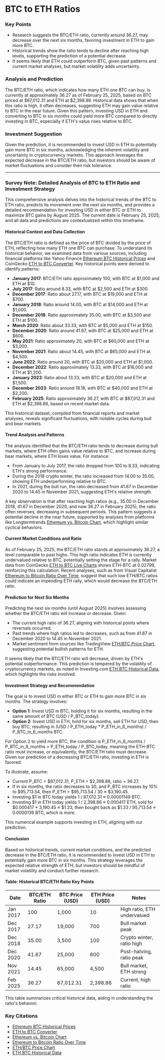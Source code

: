 # BTC to ETH Ratios

### Key Points
- Research suggests the BTC/ETH ratio, currently around 36.27, may decrease over the next six months, favoring investment in ETH to gain more BTC.
- Historical trends show the ratio tends to decline after reaching high levels, supporting the prediction of a potential decrease.
- It seems likely that ETH could outperform BTC, given past patterns and current market analyses, but market volatility adds uncertainty.

### Analysis and Prediction
The BTC/ETH ratio, which indicates how many ETH one BTC can buy, is currently at approximately 36.27 as of February 25, 2025, based on BTC priced at $87,012.31 and ETH at $2,398.86. Historical data shows that when this ratio is high, it often decreases, suggesting ETH may gain value relative to BTC in the near future. Given this pattern, investing USD in ETH and converting to BTC in six months could yield more BTC compared to directly investing in BTC, especially if ETH's value rises relative to BTC.

### Investment Suggestion
Given the prediction, it is recommended to invest USD in ETH to potentially gain more BTC in six months, acknowledging the inherent volatility and uncertainty in cryptocurrency markets. This approach leverages the expected decrease in the BTC/ETH ratio, but investors should be aware of market fluctuations and consider their risk tolerance.

---

### Survey Note: Detailed Analysis of BTC to ETH Ratio and Investment Strategy

This comprehensive analysis delves into the historical trends of the BTC to ETH ratio, predicts its movement over the next six months, and provides a detailed recommendation for investing USD in either BTC or ETH to maximize BTC gains by August 2025. The current date is February 25, 2025, and all data and predictions are contextualized within this timeframe.

#### Historical Context and Data Collection
The BTC/ETH ratio is defined as the price of BTC divided by the price of ETH, reflecting how many ETH one BTC can purchase. To understand its historical behavior, we examined data from various sources, including financial platforms like Yahoo Finance [Ethereum BTC Historical Prices](https://finance.yahoo.com/quote/ETH-BTC/history/) and CoinGecko [ETH to BTC Converter](https://www.coingecko.com/en/coins/ethereum/btc). Key historical points were derived to identify patterns:

- **January 2017**: BTC/ETH ratio approximately 100, with BTC at $1,000 and ETH at $10.
- **July 2017**: Ratio around 8.33, with BTC at $2,500 and ETH at $300.
- **December 2017**: Ratio about 27.17, with BTC at $19,000 and ETH at $700.
- **January 2018**: Ratio around 14.00, with BTC at $14,000 and ETH at $1,000.
- **December 2018**: Ratio approximately 35.00, with BTC at $3,500 and ETH at $100.
- **March 2020**: Ratio about 33.33, with BTC at $5,000 and ETH at $150.
- **December 2020**: Ratio around 41.67, with BTC at $25,000 and ETH at $600.
- **May 2021**: Ratio approximately 20, with BTC at $60,000 and ETH at $3,000.
- **November 2021**: Ratio about 14.45, with BTC at $65,000 and ETH at $4,500.
- **June 2022**: Ratio around 20, with BTC at $20,000 and ETH at $1,000.
- **December 2022**: Ratio approximately 13.33, with BTC at $16,000 and ETH at $1,200.
- **January 2023**: Ratio about 13.33, with BTC at $20,000 and ETH at $1,500.
- **December 2023**: Ratio around 18.18, with BTC at $40,000 and ETH at $2,200.
- **February 2025**: Ratio approximately 36.27, with BTC at $87,012.31 and ETH at $2,398.86, based on recent market data.

This historical dataset, compiled from financial reports and market analyses, reveals significant fluctuations, with notable cycles during bull and bear markets.

#### Trend Analysis and Patterns
The analysis identified that the BTC/ETH ratio tends to decrease during bull markets, where ETH often gains value relative to BTC, and increase during bear markets, where ETH loses value. For instance:
- From January to July 2017, the ratio dropped from 100 to 8.33, indicating ETH's strong performance.
- During the 2018 crypto winter, the ratio increased from 14.00 to 35.00, showing ETH underperforming relative to BTC.
- In 2021, during the bull run, the ratio decreased from 41.67 in December 2020 to 14.45 in November 2021, suggesting ETH's relative strength.

A key observation is that after reaching high ratios (e.g., 35.00 in December 2018, 41.67 in December 2020, and now 36.27 in February 2025), the ratio often reverses, decreasing in subsequent periods. This pattern suggests a potential decline in the near future, supported by analyses from platforms like Longtermtrends [Ethereum vs. Bitcoin Chart](https://www.longtermtrends.net/ethereum-vs-bitcoin/), which highlight similar cyclical behaviors.

#### Current Market Conditions and Ratio
As of February 25, 2025, the BTC/ETH ratio stands at approximately 36.27, a level comparable to past highs. This high ratio indicates ETH is currently undervalued relative to BTC, potentially setting the stage for a rally. Market data from CoinGecko [ETH to BTC Live Charts](https://www.coingecko.com/en/coins/ethereum/btc) shows ETH-BTC at 0.02799, reinforcing this calculation. Recent analyses, such as from Visual Capitalist [Ethereum to Bitcoin Ratio Over Time](https://www.visualcapitalist.com/ethereum-to-bitcoin-ratio-over-time/), suggest that such low ETH/BTC ratios could indicate an impending ETH rally, which would decrease the BTC/ETH ratio.

#### Prediction for Next Six Months
Predicting the next six months (until August 2025) involves assessing whether the BTC/ETH ratio will increase or decrease. Given:
- The current high ratio of 36.27, aligning with historical points where reversals occurred.
- Past trends where high ratios led to decreases, such as from 41.67 in December 2020 to 14.45 in November 2021.
- Market sentiment from sources like TradingView [ETH/BTC Price Chart](https://www.tradingview.com/symbols/ETHBTC/), suggesting potential bullish patterns for ETH.

It seems likely that the BTC/ETH ratio will decrease, driven by ETH's potential outperformance. This prediction is tempered by the volatility of cryptocurrency markets, as noted in Investing.com [ETH BTC Historical Data](https://www.investing.com/crypto/ethereum/eth-btc-historical-data), which highlights the risks involved.

#### Investment Strategy and Recommendation
The goal is to invest USD in either BTC or ETH to gain more BTC in six months. The strategy involves:
- **Option 1**: Invest USD in BTC, holding it for six months, resulting in the same amount of BTC (USD / P_BTC_today).
- **Option 2**: Invest USD in ETH, hold for six months, sell ETH for USD, then buy BTC, resulting in (USD / P_ETH_today * P_ETH_in_6_months) / P_BTC_in_6_months BTC.

For Option 2 to yield more BTC, the condition is P_ETH_in_6_months / P_BTC_in_6_months > P_ETH_today / P_BTC_today, meaning the ETH-BTC ratio must increase, or equivalently, the BTC/ETH ratio must decrease. Given our prediction of a decreasing BTC/ETH ratio, investing in ETH is favored.

To illustrate, assume:
- Current P_BTC = $87,012.31, P_ETH = $2,398.86, ratio = 36.27.
- If in six months, the ratio decreases to 30, and P_BTC increases by 10% to $95,713.54, then P_ETH = $95,713.54 / 30 ≈ $3,190.45.
- Investing $1 in BTC today yields 1 / 87,012.31 ≈ 0.00001149 BTC.
- Investing $1 in ETH today yields 1 / 2,398.86 ≈ 0.000417 ETH, sold for $0.000417 * 3,190.45 ≈ $1.33, then bought back as $1.33 / 95,713.54 ≈ 0.0000139 BTC, which is more.

This numerical example supports investing in ETH, aligning with our prediction.

#### Conclusion
Based on historical trends, current market conditions, and the predicted decrease in the BTC/ETH ratio, it is recommended to invest USD in ETH to potentially gain more BTC in six months. This strategy leverages the expected relative strength of ETH, but investors should be mindful of market volatility and conduct further research.

#### Table: Historical BTC/ETH Ratio Key Points

| Date        | BTC/ETH Ratio | BTC Price (USD) | ETH Price (USD) | Notes                          |
|-------------|---------------|-----------------|-----------------|--------------------------------|
| Jan 2017    | 100           | 1,000           | 10             | High ratio, ETH undervalued    |
| Dec 2017    | 27.17         | 19,000          | 700            | Bull market peak              |
| Dec 2018    | 35.00         | 3,500           | 100            | Crypto winter, ratio high      |
| Dec 2020    | 41.67         | 25,000          | 600            | Post-halving, ratio peak       |
| Nov 2021    | 14.45         | 65,000          | 4,500          | Bull market, ETH strong        |
| Feb 2025    | 36.27         | 87,012.31       | 2,398.86       | Current, high ratio            |

This table summarizes critical historical data, aiding in understanding the ratio's behavior.

### Key Citations
- [Ethereum BTC Historical Prices](https://finance.yahoo.com/quote/ETH-BTC/history/)
- [ETH to BTC Converter](https://www.coingecko.com/en/coins/ethereum/btc)
- [Ethereum vs. Bitcoin Chart](https://www.longtermtrends.net/ethereum-vs-bitcoin/)
- [Ethereum to Bitcoin Ratio Over Time](https://www.visualcapitalist.com/ethereum-to-bitcoin-ratio-over-time/)
- [ETH/BTC Price Chart](https://www.tradingview.com/symbols/ETHBTC/)
- [ETH BTC Historical Data](https://www.investing.com/crypto/ethereum/eth-btc-historical-data)

